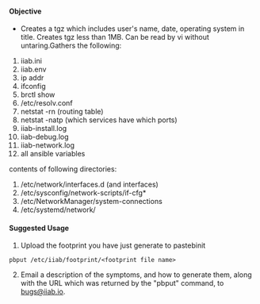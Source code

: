 #### Objective ####
* Creates a tgz which includes  user's name, date, operating system in title. Creates tgz less than 1MB. Can be read by vi without untaring.Gathers the following:

1. iiab.ini
2. iiab.env
3. ip addr
4. ifconfig
5. brctl show
6. /etc/resolv.conf
7. netstat -rn (routing table)
8. netstat -natp (which services have which ports)
9. iiab-install.log
10. iiab-debug.log
11. iiab-network.log
12. all ansible variables

contents of following directories:

1. /etc/network/interfaces.d (and interfaces)
2. /etc/sysconfig/network-scripts/if-cfg*
3. /etc/NetworkManager/system-connections
4. /etc/systemd/network/

#### Suggested Usage ####
1. Upload the footprint you have just generate to pastebinit
```
pbput /etc/iiab/footprint/<footprint file name>
```
2. Email a description of the symptoms, and how to generate them, along with the URL which was returned by the "pbput" command, to bugs@iiab.io.
